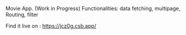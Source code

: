 Movie App. (Work in Progress)
Functionalities: data fetching, multipage, Routing, filter 

Find it live on : https://jcz0g.csb.app/
